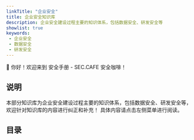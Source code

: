 ```yaml
---
linkTitle: "企业安全"
title: 企业安全知识库
description: 企业安全建设过程主要的知识体系，包括数据安全、研发安全等
showlist: true
keywords:
 - 企业安全
 - 数据安全
 - 研发安全
---
```


👋 你好！欢迎来到 安全手册 - SEC.CAFE 安全咖啡！

## 说明

本部分知识库为企业安全建设过程主要的知识体系，包括数据安全、研发安全等，欢迎针对知识库的内容进行纠正和补充！
具体内容请点击左侧菜单进行阅读。

## 目录


